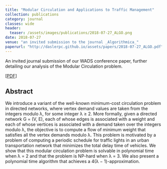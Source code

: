 ```yaml
---
title: "Modular Circulation and Applications to Traffic Management"
collection: publications
category: journal
classes: wide
header: 
  teaser: /assets/images/publications/2018-07-27_ALGO.png
date: 2018-07-27
venue: "an invited submission to the journal _Algorithmica_"
paperurl: "http://daslerpc.github.io/assets/papers/2018-07-27_ALGO.pdf"
---
```


An invited journal submission of our WADS conference paper, further detailing our analysis of the Modular Circulation problem.

\[[PDF](/assets/papers/2018-07-27_ALGO.pdf)\]

## Abstract
We introduce a variant of the well-known minimum-cost circulation problem in directed networks, where vertex demand values are taken from the integers modulo λ, for some integer λ ≥ 2. More formally, given a directed network G = (V, E), each of whose edges is associated with a weight and each of whose vertices is associated with a demand taken over the integers modulo λ, the objective is to compute a flow of minimum weight that satisfies all the vertex demands modulo λ. This problem is motivated by a problem of computing a periodic schedule for traffic lights in an urban transportation network that minimizes the total delay time of vehicles. We show that this modular circulation problem is solvable in polynomial time when λ = 2 and that the problem is NP-hard when λ = 3. We also present a polynomial time algorithm that achieves a 4(λ − 1)-approximation.